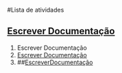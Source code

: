 #Lista de atividades

## [Escrever Documentação](https://www.youtube.com/)

1. Escrever Documentação
2. [Escrever Documentação](https://www.youtube.com/)
3. ##[EscreverDocumentação](https://www.youtube.com/)
